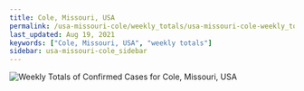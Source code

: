 ```yaml
---
title: Cole, Missouri, USA
permalink: /usa-missouri-cole/weekly_totals/usa-missouri-cole-weekly_totals.html
last_updated: Aug 19, 2021
keywords: ["Cole, Missouri, USA", "weekly totals"]
sidebar: usa-missouri-cole_sidebar
---
```


![Weekly Totals of Confirmed Cases for Cole, Missouri, USA](/covid_tracker/images/graphs/usa-missouri-cole-weekly_totals_graph.png)
